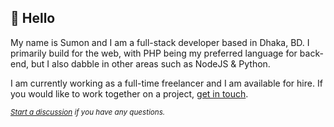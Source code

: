 ## 👋 Hello

My name is Sumon and I am a full-stack developer based in Dhaka, BD. I primarily build for the web, with PHP being my preferred language for back-end, but I also dabble in other areas such as NodeJS & Python.

I am currently working as a full-time freelancer and I am available for hire. If you would like to work together on a project, [get in touch](https://www.freelancer.com/u/sumonst21).

<!-- <details>
<summary>My top languages</summary>

| Rank | Languages | Projects Completed |
|:-----:|-----------|----|
|     1| Javascript| |
|     2| Python    | |
|     3| SQL       | |

</details> -->

<!-- Share what you are focused on working on or learning at the moment. -->

<!-- ## 👨‍💻 Projects -->

<!-- List some of your projects here. -->

<!-- ## 📚 What I am currently learning -->

<!-- List some of your learning goals here. -->

<!-- ## 📈 My GitHub Usage Stats -->

<!-- <hr> -->

<!-- [![Sumon's GitHub stats](https://github-readme-stats.vercel.app/api?username=sumonst21&show_icons=true&theme=radical&count_private=true&hide_progress=true&langs_count=12&layout=compact&cache_seconds=86400)](#-my-github-stats)

[![Top Langs](https://github-readme-stats.vercel.app/api/top-langs/?username=sumonst21&layout=compact&theme=radical&count_private=true&hide_progress=true&langs_count=12&layout=compact&cache_seconds=86400)](#-my-github-stats) -->

<!-- | | |
| :-------------------------: | :-------------------------: |
| [![Sumon's GitHub stats](https://github-readme-stats.vercel.app/api?username=sumonst21&show_icons=true&theme=radical&count_private=true&hide_progress=true&langs_count=12&layout=compact&cache_seconds=86400)](#-my-github-stats) | [![Top Langs](https://github-readme-stats.vercel.app/api/top-langs/?username=sumonst21&layout=compact&theme=radical&count_private=true&hide_progress=true&langs_count=12&layout=compact&cache_seconds=86400)](#-my-github-stats) |

<hr>
 -->
<!-- ## 📝 Latest Blog Posts -->

<!-- List the latest posts from your blog. -->

<!-- BLOG-POST-LIST:START -->
<!-- BLOG-POST-LIST:END -->

<!-- Two Column Table -->

<!-- | 📚 What I am currently learning | 📝 Latest Blog Posts |
| :-----------------------------: | :------------------: |
|                                 |                      | -->


<!-- ## 🔭 Find Me Elsewhere

- <a rel="me" href="https://www.facebook.com/sumonst21/" target="_blank" title="Facebook">Facebook</a>
- <a rel="me" href="https://twitter.com/sumonst21" target="_blank" title="Twitter">Twitter</a>
- <a rel="me" href="https://www.linkedin.com/in/sumonst21/" target="_blank" title="LinkedIn">LinkedIn</a>
- <a rel="me" href="https://stackoverflow.com/users/5400737/sumonst21" target="_blank" title="Stack Overflow">Stack Overflow</a>
- <a rel="me" href="https://fosstodon.org/@sumonst21" target="_blank" title="Mastodon">Mastodon</a>

## 📫 How to Reach Me

- <a rel="me" href="https://www.freelancer.com/u/sumonst21" target="_blank" title="Hire me on Freelancer">Freelancer</a>
 -->
<!-- | 📫 How to reach me | 🔭 Find me elsewhere |
| :----------------: | :------------------: |
| <a rel="me" href="https://www.freelancer.com/u/sumonst21" target="_blank" title="Hire me on Freelancer">Freelancer</a> | <a rel="me" href="https://www.facebook.com/sumonst21/" target="_blank" title="Facebook">Facebook</a> |
| <a href="mailto:sumonst21@gmail.com" title="Say Hello">Email</a> | <a rel="me" href="https://twitter.com/sumonst21" target="_blank" title="Twitter">Twitter</a> |
| Skype: sumonst21 | <a rel="me" href="https://www.linkedin.com/in/sumonst21/" target="_blank" title="LinkedIn">LinkedIn</a> |
|  | <a rel="me" href="https://stackoverflow.com/users/5400737/sumonst21" target="_blank" title="Stack Overflow">Stack Overflow</a> |
|  | <a rel="me" href="https://fosstodon.org/@sumonst21" target="_blank" title="Mastodon">Mastodon</a> | -->

<!-- ## 📚 My Skills -->

<!-- List some of your skills here. -->

<!-- ## 🖥️ My Workstation - v2018

- **OS**: Windows 11 Pro & Ubuntu 22.04 LTS
- **CPU**: Intel Core i7-8700K
- **GPU**: NVIDIA GeForce GTX 1050 Ti
- **RAM**: 16GB DDR4 3000MHz
- **Monitor**: 2 x 22" 1920x1080 (60Hz) -->

<sub>*[Start a discussion](https://github.com/sumonst21/sumonst21/discussions/new) if you have any questions.*</sub>
